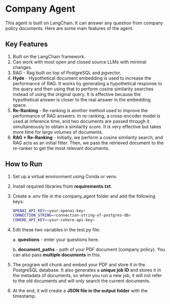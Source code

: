 # Company Agent
This agent is built on LangChain. It can answer any question from company policy documents.
Here are some main features of the agent.

## Key Features 
1. Built on the LangChain framework.
2. Can work with most open and closed source LLMs with minimal changes.
3. RAG - Rag built on top of PostgreSQL and pgvector.
4. **Hyde** - Hypothetical document embedding is used to increase the performance of RAG. It works by generating a hypothetical response to the query and then using that to perform cosine similarity searches instead of using the original query. It is effective because the hypothetical answer is closer to the real answer in the embedding space.
5. **Re-Ranking** - Re-ranking is another method used to improve the performance of RAG answers. In re-ranking, a cross-encoder model is used at inference time, and two documents are passed through it simultaneously to obtain a similarity score. It is very effective but takes more time for large volumes of documents.
6. **RAG + Re-Ranking** - Initially, we perform a cosine similarity search, and RAG acts as an initial filter. Then, we pass the retrieved document to the re-ranker to get the most relevant documents.

## How to Run
1. Set up a virtual environment using Conda or venv.
2. Install required libraries from **requirements.txt**.
3. Create a .env file in the company_agent folder and add the following keys:
    ```sh
    OPENAI_API_KEY=<your-openai-key>
    CONNECTION_STRING=<connection-string-of-postgres-db>
    COHERE_API_KEY=<your-cohere-api-key>
    ```
4. Edit these two variables in the test.py file: 

   a. **questions** - enter your questions here.

   b. **document_paths** - path of your PDF document (company policy). You can also pass **multiple documents** in this.

6. The program will chunk and embed your PDF and store it in the PostgreSQL database. It also generates a **unique job ID** and stores it in the metadata of documents, so when you run a new job, it will not refer to the old documents and will only search the current documents.
7. At the end, it will create a **JSON file in the output folder** with the timestamp.
